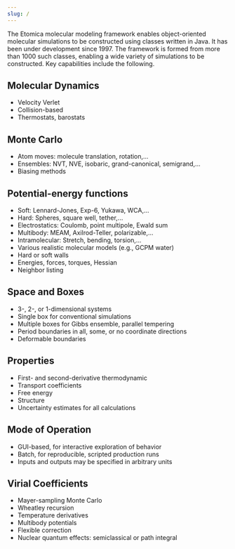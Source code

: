 ```yaml
---
slug: /
---
```

The Etomica molecular modeling framework enables object-oriented molecular simulations to be constructed using classes written in Java. It has been under development since 1997. The framework is formed from more than 1000 such classes, enabling a wide variety of simulations to be constructed. Key capabilities include the following.
<h2>Molecular Dynamics</h2>
<ul>
  <li>Velocity Verlet</li>
  <li>Collision-based</li>
  <li>Thermostats, barostats</li>
</ul>

<h2>Monte Carlo</h2>
<ul>
  <li>Atom moves: molecule translation, rotation,...</li>
  <li>Ensembles: NVT, NVE, isobaric, grand-canonical, semigrand,...</li>
  <li>Biasing methods</li>
</ul>

<h2>Potential-energy functions</h2>
<ul>
  <li>Soft: Lennard-Jones, Exp-6, Yukawa, WCA,...</li>
  <li>Hard: Spheres, square well, tether,...</li>
  <li>Electrostatics: Coulomb, point multipole, Ewald sum</li>
  <li>Multibody: MEAM, Axilrod-Teller, polarizable,...
  <li>Intramolecular: Stretch, bending, torsion,...</li>
  <li>Various realistic molecular models (e.g., GCPM water)
  <li>Hard or soft walls</li>
  <li>Energies, forces, torques, Hessian</li>
  <li>Neighbor listing</li>
</ul>

<h2>Space and Boxes</h2>
<ul>
  <li>3-, 2-, or 1-dimensional systems</li>
  <li>Single box for conventional simulations</li>
  <li>Multiple boxes for Gibbs ensemble, parallel tempering</li>
  <li>Period boundaries in all, some, or no coordinate directions</li>
  <li>Deformable boundaries</li>
</ul>

<h2>Properties</h2>
<ul>
  <li>First- and second-derivative thermodynamic</li>
  <li>Transport coefficients</li>
  <li>Free energy</li>
  <li>Structure</li>
  <li>Uncertainty estimates for all calculations</li>
</ul>

<h2>Mode of Operation</h2>
<ul>
  <li>GUI-based, for interactive exploration of behavior</li>
  <li>Batch, for reproducible, scripted production runs</li>
  <li>Inputs and outputs may be specified in arbitrary units</li>
 </ul>
 
 <h2>Virial Coefficients</h2>
<ul>
  <li>Mayer-sampling Monte Carlo</li>
  <li>Wheatley recursion</li>
  <li>Temperature derivatives</li>
  <li>Multibody potentials</li>
  <li>Flexible correction</li>
  <li>Nuclear quantum effects: semiclassical or path integral
</ul>



